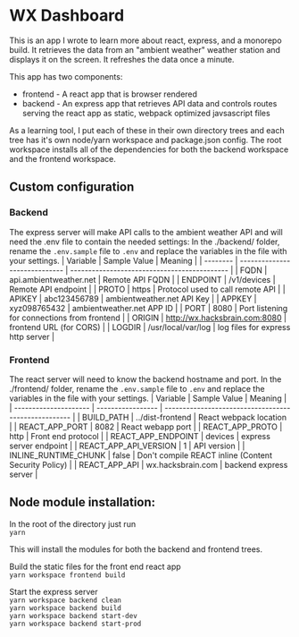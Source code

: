 # WX Dashboard
This is an app I wrote to learn more about react, express, and a monorepo build. It retrieves the data from an "ambient weather" weather station and displays it on the screen. It refreshes the data once a minute.

This app has two components:
- frontend - A react app that is browser rendered
- backend - An express app that retrieves API data and controls routes serving the react app as static, webpack optimized javsascript files

As a learning tool, I put each of these in their own directory trees and each tree has it's own node/yarn workspace and package.json config. The root workspace installs all of the dependencies for both the backend workspace and the frontend workspace.

## Custom configuration  
### Backend  
The express server will make API calls to the ambient weather API and will need the .env file to contain the needed settings:
In the ./backend/ folder, rename the `.env.sample` file to `.env` and replace the variables in the file with your settings.
| Variable | Sample Value                  | Meaning                                      |
| -------- | ----------------------------- | -------------------------------------------- |
| FQDN     | api.ambientweather.net        | Remote API FQDN                              |
| ENDPOINT | /v1/devices                   | Remote API endpoint                          |
| PROTO    | https                         | Protocol used to call remote API             |
| APIKEY   | abc123456789                  | ambientweather.net API Key                   |
| APPKEY   | xyz098765432                  | ambientweather.net APP ID                    |
| PORT     | 8080                          | Port listening for connections from frontend |
| ORIGIN   | http://wx.hacksbrain.com:8080 | frontend URL (for CORS)                      |
| LOGDIR   | /usr/local/var/log            | log files for express http server            |

### Frontend  
The react server will need to know the backend hostname and port. In the ./frontend/ folder, rename the `.env.sample` file to `.env` and replace the variables in the file with your settings. 
| Variable              | Sample Value      | Meaning                                              |
| --------------------- | ----------------- | ---------------------------------------------------- |
| BUILD_PATH            | ../dist-frontend  | React webpack location                               |
| REACT_APP_PORT        | 8082              | React webapp port                                    |
| REACT_APP_PROTO       | http              | Front end protocol                                   |
| REACT_APP_ENDPOINT    | devices           | express server endpoint                              |
| REACT_APP_API_VERSION | 1                 | API version                                          |
| INLINE_RUNTIME_CHUNK  | false             | Don't compile REACT inline (Content Security Policy) |
| REACT_APP_API         | wx.hacksbrain.com | backend express server                               |


## Node module installation:
In the root of the directory just run  
`yarn`

This will install the modules for both the backend and frontend trees.   

Build the static files for the front end react app  
`yarn workspace frontend build`

Start the express server  
`yarn workspace backend clean`  
`yarn workspace backend build`  
`yarn workspace backend start-dev`  
`yarn workspace backend start-prod`





